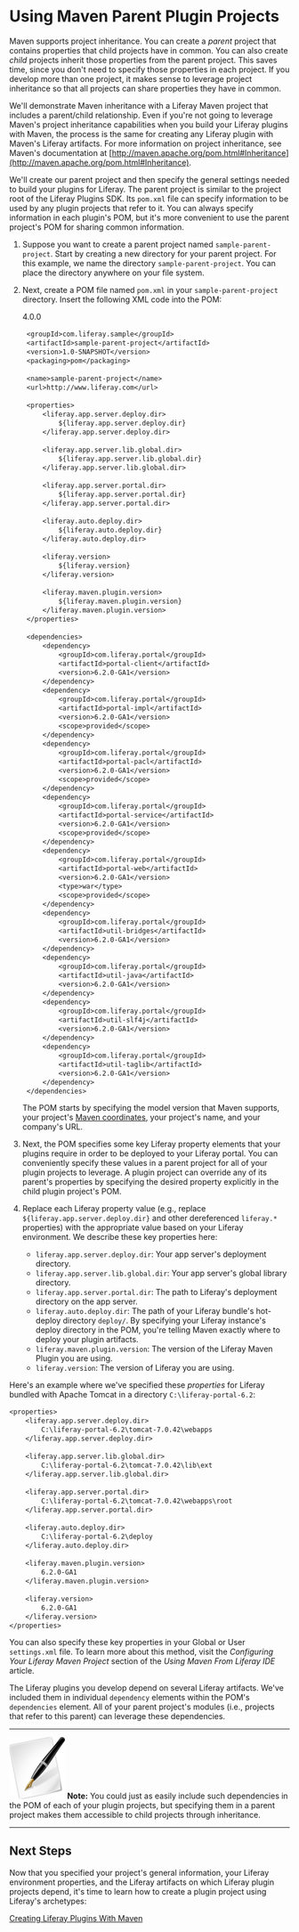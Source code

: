 # Using Maven Parent Plugin Projects

Maven supports project inheritance. You can create a *parent* project that
contains properties that child projects have in common. You can also create
*child* projects inherit those properties from the parent project. This saves
time, since you don't need to specify those properties in each project. If you
develop more than one project, it makes sense to leverage project inheritance so
that all projects can share properties they have in common. 

We'll demonstrate Maven inheritance with a Liferay Maven project that includes a
parent/child relationship. Even if you're not going to leverage Maven's project
inheritance capabilities when you build your Liferay plugins with Maven, the
process is the same for creating any Liferay plugin with Maven's Liferay
artifacts. For more information on project inheritance, see Maven's
documentation at
[http://maven.apache.org/pom.html#Inheritance](http://maven.apache.org/pom.html#Inheritance).

We'll create our parent project and then specify the general settings needed to
build your plugins for Liferay. The parent project is similar to the project
root of the Liferay Plugins SDK. Its `pom.xml` file can specify information to
be used by any plugin projects that refer to it. You can always specify
information in each plugin's POM, but it's more convenient to use the parent
project's POM for sharing common information. 

1. Suppose you want to create a parent project named `sample-parent-project`.
   Start by creating a new directory for your parent project. For this example,
   we name the directory `sample-parent-project`. You can place the directory
   anywhere on your file system. 

2. Next, create a POM file named `pom.xml` in your `sample-parent-project`
   directory. Insert the following XML code into the POM:

	<?xml version="1.0" encoding="UTF-8"?>
	<project xmlns="http://maven.apache.org/POM/4.0.0"
	xmlns:xsi="http://www.w3.org/2001/XMLSchema-instance"
	xsi:schemaLocation="http://maven.apache.org/POM/4.0.0 http://maven.apache.org/xsd/maven-4.0.0.xsd">
		<modelVersion>4.0.0</modelVersion>

		<groupId>com.liferay.sample</groupId>
		<artifactId>sample-parent-project</artifactId>
		<version>1.0-SNAPSHOT</version>
		<packaging>pom</packaging>

		<name>sample-parent-project</name>
		<url>http://www.liferay.com</url>

		<properties>
			<liferay.app.server.deploy.dir>
				${liferay.app.server.deploy.dir}
			</liferay.app.server.deploy.dir>

			<liferay.app.server.lib.global.dir>
				${liferay.app.server.lib.global.dir}
			</liferay.app.server.lib.global.dir>

			<liferay.app.server.portal.dir>
				${liferay.app.server.portal.dir}
			</liferay.app.server.portal.dir>

			<liferay.auto.deploy.dir>
				${liferay.auto.deploy.dir}
			</liferay.auto.deploy.dir>

			<liferay.version>
				${liferay.version}
			</liferay.version>

			<liferay.maven.plugin.version>
				${liferay.maven.plugin.version}
			</liferay.maven.plugin.version>
		</properties>

		<dependencies>
			<dependency>
				<groupId>com.liferay.portal</groupId>
				<artifactId>portal-client</artifactId>
				<version>6.2.0-GA1</version>
			</dependency>
			<dependency>
				<groupId>com.liferay.portal</groupId>
				<artifactId>portal-impl</artifactId>
				<version>6.2.0-GA1</version>
				<scope>provided</scope>
			</dependency>
			<dependency>
				<groupId>com.liferay.portal</groupId>
				<artifactId>portal-pacl</artifactId>
				<version>6.2.0-GA1</version>
				<scope>provided</scope>
			</dependency>
			<dependency>
				<groupId>com.liferay.portal</groupId>
				<artifactId>portal-service</artifactId>
				<version>6.2.0-GA1</version>
				<scope>provided</scope>
			</dependency>
			<dependency>
				<groupId>com.liferay.portal</groupId>
				<artifactId>portal-web</artifactId>
				<version>6.2.0-GA1</version>
				<type>war</type>
				<scope>provided</scope>
			</dependency>
			<dependency>
				<groupId>com.liferay.portal</groupId>
				<artifactId>util-bridges</artifactId>
				<version>6.2.0-GA1</version>
			</dependency>
			<dependency>
				<groupId>com.liferay.portal</groupId>
				<artifactId>util-java</artifactId>
				<version>6.2.0-GA1</version>
			</dependency>
			<dependency>
				<groupId>com.liferay.portal</groupId>
				<artifactId>util-slf4j</artifactId>
				<version>6.2.0-GA1</version>
			</dependency>
			<dependency>
				<groupId>com.liferay.portal</groupId>
				<artifactId>util-taglib</artifactId>
				<version>6.2.0-GA1</version>
			</dependency>
		</dependencies>

	</project>

    The POM starts by specifying the model version that Maven supports, your
    project's [Maven
    coordinates](http://maven.apache.org/pom.html#Maven_Coordinates), your
    project's name, and your company's URL. 

3. Next, the POM specifies some key Liferay property elements that your plugins
   require in order to be deployed to your Liferay portal. You can conveniently
   specify these values in a parent project for all of your plugin projects to
   leverage. A plugin project can override any of its parent's properties by
   specifying the desired property explicitly in the child plugin project's POM. 

<!--Is the correct term not child project, but module?-->

4. Replace each Liferay property value (e.g., replace
   `${liferay.app.server.deploy.dir}` and other dereferenced `liferay.*`
   properties) with the appropriate value based on your Liferay environment. We
   describe these key properties here: 

    - `liferay.app.server.deploy.dir`: Your app server's deployment directory. 
    - `liferay.app.server.lib.global.dir`: Your app server's global library
      directory. 
    - `liferay.app.server.portal.dir`: The path to Liferay's deployment
      directory on the app server. 
    - `liferay.auto.deploy.dir`: The path of your Liferay bundle's hot-deploy
      directory `deploy/`. By specifying your Liferay instance's deploy
      directory in the POM, you're telling Maven exactly where to deploy your
      plugin artifacts. 
    - `liferay.maven.plugin.version`: The version of the Liferay Maven Plugin
      you are using. 
    - `liferay.version`: The version of Liferay you are using. 

Here's an example where we've specified these *properties* for Liferay bundled
with Apache Tomcat in a directory `C:\liferay-portal-6.2`: 

	<properties>
		<liferay.app.server.deploy.dir>
			C:\liferay-portal-6.2\tomcat-7.0.42\webapps
		</liferay.app.server.deploy.dir>

		<liferay.app.server.lib.global.dir>
			C:\liferay-portal-6.2\tomcat-7.0.42\lib\ext
		</liferay.app.server.lib.global.dir>

		<liferay.app.server.portal.dir>
			C:\liferay-portal-6.2\tomcat-7.0.42\webapps\root
		</liferay.app.server.portal.dir>

		<liferay.auto.deploy.dir>
			C:\liferay-portal-6.2\deploy
		</liferay.auto.deploy.dir>

		<liferay.maven.plugin.version>
			6.2.0-GA1
		</liferay.maven.plugin.version>

		<liferay.version>
			6.2.0-GA1
		</liferay.version>
	</properties>

You can also specify these key properties in your Global or User `settings.xml`
file. To learn more about this method, visit the *Configuring Your Liferay Maven
Project* section of the *Using Maven From Liferay IDE* article.

The Liferay plugins you develop depend on several Liferay artifacts. We've
included them in individual `dependency` elements within the POM's
`dependencies` element. All of your parent project's modules (i.e., projects
that refer to this parent) can leverage these dependencies. 

---

![note](../../images/tip-pen-paper.png) **Note:** You could just as easily
include such dependencies in the POM of each of your plugin projects, but
specifying them in a parent project makes them accessible to child projects
through inheritance. 

---
 
## Next Steps

Now that you specified your project's general information, your Liferay
environment properties, and the Liferay artifacts on which Liferay plugin
projects depend, it's time to learn how to create a plugin project using
Liferay's archetypes:

[Creating Liferay Plugins With Maven](http://www.liferay.com)
